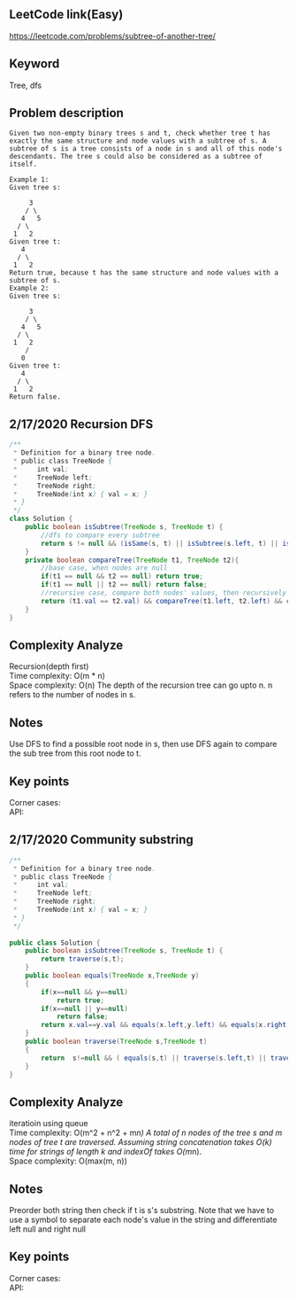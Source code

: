 ## LeetCode link(Easy)
https://leetcode.com/problems/subtree-of-another-tree/

## Keyword
Tree, dfs

## Problem description
```
Given two non-empty binary trees s and t, check whether tree t has exactly the same structure and node values with a subtree of s. A subtree of s is a tree consists of a node in s and all of this node's descendants. The tree s could also be considered as a subtree of itself.

Example 1:
Given tree s:

     3
    / \
   4   5
  / \
 1   2
Given tree t:
   4 
  / \
 1   2
Return true, because t has the same structure and node values with a subtree of s.
Example 2:
Given tree s:

     3
    / \
   4   5
  / \
 1   2
    /
   0
Given tree t:
   4
  / \
 1   2
Return false.
```
## 2/17/2020 Recursion DFS

```java
/**
 * Definition for a binary tree node.
 * public class TreeNode {
 *     int val;
 *     TreeNode left;
 *     TreeNode right;
 *     TreeNode(int x) { val = x; }
 * }
 */
class Solution {
    public boolean isSubtree(TreeNode s, TreeNode t) {
        //dfs to compare every subtree
        return s != null && (isSame(s, t) || isSubtree(s.left, t) || isSubtree(s.right, t));
    }
    private boolean compareTree(TreeNode t1, TreeNode t2){
        //base case, when nodes are null
        if(t1 == null && t2 == null) return true;
        if(t1 == null || t2 == null) return false;
        //recursive case, compare both nodes' values, then recursively compare their children
        return (t1.val == t2.val) && compareTree(t1.left, t2.left) && compareTree(t1.right, t2.right);
    }
}
```

## Complexity Analyze
Recursion(depth first)\
Time complexity: O(m * n) \
Space complexity: O(n) The depth of the recursion tree can go upto n. n refers to the number of nodes in s.

## Notes
Use DFS to find a possible root node in s, then use DFS again to compare the sub tree from this root node to t.

## Key points
Corner cases: \
API:

## 2/17/2020 Community substring

```java
/**
 * Definition for a binary tree node.
 * public class TreeNode {
 *     int val;
 *     TreeNode left;
 *     TreeNode right;
 *     TreeNode(int x) { val = x; }
 * }
 */
 
public class Solution {
    public boolean isSubtree(TreeNode s, TreeNode t) {
        return traverse(s,t);
    }
    public boolean equals(TreeNode x,TreeNode y)
    {
        if(x==null && y==null)
            return true;
        if(x==null || y==null)
            return false;
        return x.val==y.val && equals(x.left,y.left) && equals(x.right,y.right);
    }
    public boolean traverse(TreeNode s,TreeNode t)
    {
        return  s!=null && ( equals(s,t) || traverse(s.left,t) || traverse(s.right,t));
    }
}

```

## Complexity Analyze
iteratioin using queue\
Time complexity: O(m^2 + n^2 + m*n) A total of n nodes of the tree s and m nodes of tree t are traversed. Assuming string concatenation takes O(k) time for strings of length k and indexOf takes O(m*n).\
Space complexity: O(max(m, n))

## Notes
Preorder both string then check if t is s's substring. Note that we have to use a symbol to separate each node's value in the string and differentiate left null and right null

## Key points
Corner cases:\
API:
